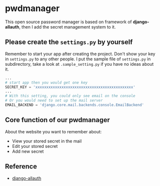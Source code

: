 # pwdmanager
This open source password manager is based on framework of **django-allauth**, then I add the secret management system to it.

## Please create the `settings.py` by yourself
Remember to start your app after creating the project. Don't show your key in `settings.py` to any other people. I put the sample file of `settings.py` in subdirectory, take a look at `.sample_setting.py` if you have no ideas about it.  
```python
...
# start app then you would get one key
SECRET_KEY = 'xxxxxxxxxxxxxxxxxxxxxxxxxxxxxxxxxxxxxxxxxxxxx'
...
# With this setting, you could only see email on the console
# Or you would need to set up the mail server
EMAIL_BACKEND = 'django.core.mail.backends.console.EmailBackend'
```

## Core function of our pwdmanager
About the website you want to remember about:  
* View your stored secret in the mail  
* Edit your stored secret  
* Add new secret

## Reference
* [django-allauth](https://django-allauth.readthedocs.io/en/latest/index.html)
